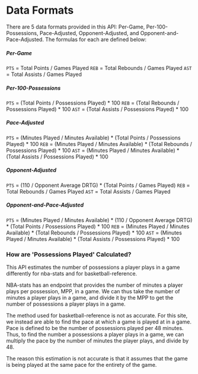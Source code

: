 # Data Formats

There are 5 data formats provided in this API: Per-Game, Per-100-Possessions, Pace-Adjusted, Opponent-Adjusted, and Opponent-and-Pace-Adjusted. The formulas for each are defined below:

##### Per-Game

`PTS` = Total Points / Games Played
`REB` = Total Rebounds / Games Played
`AST` = Total Assists / Games Played

##### Per-100-Possessions

`PTS` = (Total Points / Possessions Played) * 100
`REB` = (Total Rebounds / Possessions Played) * 100
`AST` = (Total Assists / Possessions Played) * 100

##### Pace-Adjusted

`PTS` = (Minutes Played / Minutes Available) * (Total Points / Possessions Played) * 100
`REB` = (Minutes Played / Minutes Available) * (Total Rebounds / Possessions Played) * 100
`AST` = (Minutes Played / Minutes Available) * (Total Assists / Possessions Played) * 100

##### Opponent-Adjusted

`PTS` = (110 / Opponent Average DRTG) * (Total Points / Games Played)
`REB` = Total Rebounds / Games Played
`AST` = Total Assists / Games Played

##### Opponent-and-Pace-Adjusted

`PTS` = (Minutes Played / Minutes Available) * (110 / Opponent Average DRTG) * (Total Points / Possessions Played) * 100
`REB` = (Minutes Played / Minutes Available) * (Total Rebounds / Possessions Played) * 100
`AST` = (Minutes Played / Minutes Available) * (Total Assists / Possessions Played) * 100

### How are 'Possessions Played' Calculated?

This API estimates the number of possessions a player plays in a game differently for nba-stats and for basketball-reference. 

NBA-stats has an endpoint that provides the number of minutes a player plays per possession, MPP, in a game. We can thus take the number of minutes a player plays in a game, and divide it by the MPP to get the number of possessions a player plays in a game.

The method used for basketball-reference is not as accurate. For this site, we instead are able to find the pace at which a game is played at in a game. Pace is defined to be the number of possessions played per 48 minutes. Thus, to find the number a possessions a player plays in a game, we can multiply the pace by the number of minutes the player plays, and divide by 48.

The reason this estimation is not accurate is that it assumes that the game is being played at the same pace for the entirety of the game.
